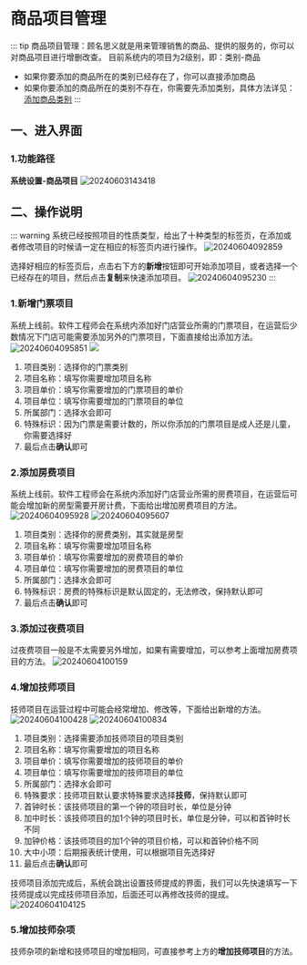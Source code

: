 # 商品项目管理
::: tip
商品项目管理：顾名思义就是用来管理销售的商品、提供的服务的，你可以对商品项目进行增删改查。
目前系统内的项目为2级别，即：类别-商品

+ 如果你要添加的商品所在的类别已经存在了，你可以直接添加商品
+ 如果你要添加的商品所在的类别不存在，你需要先添加类别，具体方法详见：[添加商品类别](../商品管理/项目类别管理.md)
:::
## 一、进入界面
### 1.功能路径
**系统设置-商品项目**
![20240603143418](https://wiki-cdsoft.oss-cn-hangzhou.aliyuncs.com/20240603143418.png)


## 二、操作说明
::: warning
系统已经按照项目的性质类型，给出了十种类型的标签页，在添加或者修改项目的时候请一定在相应的标签页内进行操作。
![20240604092859](https://wiki-cdsoft.oss-cn-hangzhou.aliyuncs.com/20240604092859.png)

选择好相应的标签页后，点击右下方的**新增**按钮即可开始添加项目，或者选择一个已经存在的项目，然后点击**复制**来快速添加项目。
![20240604095230](https://wiki-cdsoft.oss-cn-hangzhou.aliyuncs.com/20240604095230.png)
:::
### 1.新增门票项目
系统上线前。软件工程师会在系统内添加好门店营业所需的门票项目，在运营后少数情况下门店可能需要添加另外的门票项目，下面直接给出添加方法。
![20240604095851](https://wiki-cdsoft.oss-cn-hangzhou.aliyuncs.com/20240604095851.png)
![](https://wiki-cdsoft.oss-cn-hangzhou.aliyuncs.com/202406040944898.png)
1. 项目类别：选择你的门票类别
2. 项目名称：填写你需要增加项目名称
3. 项目单价：填写你需要增加的门票项目的单价
4. 项目单位：填写你需要增加的门票项目的单位
5. 所属部门：选择水会即可
6. 特殊标识：因为门票是需要计数的，所以你添加的门票项目是成人还是儿童，你需要选择好
7. 最后点击**确认**即可

### 2.添加房费项目
系统上线前。软件工程师会在系统内添加好门店营业所需的房费项目，在运营后可能会增加新的房型需要开房计费，下面给出增加房费项目的方法。
![20240604095928](https://wiki-cdsoft.oss-cn-hangzhou.aliyuncs.com/20240604095928.png)
![20240604095607](https://wiki-cdsoft.oss-cn-hangzhou.aliyuncs.com/20240604095607.png)
1. 项目类别：选择你的房费类别，其实就是房型
2. 项目名称：填写你需要增加项目名称
3. 项目单价：填写你需要增加的房费项目的单价
4. 项目单位：填写你需要增加的房费项目的单位
5. 所属部门：选择水会即可
6. 特殊标识：房费的特殊标识是默认固定的，无法修改，保持默认即可
7. 最后点击**确认**即可
### 3.添加过夜费项目
过夜费项目一般是不太需要另外增加，如果有需要增加，可以参考上面增加房费项目的方法。
![20240604100159](https://wiki-cdsoft.oss-cn-hangzhou.aliyuncs.com/20240604100159.png)

### 4.增加技师项目
技师项目在运营过程中可能会经常增加、修改等，下面给出新增的方法。
![20240604100428](https://wiki-cdsoft.oss-cn-hangzhou.aliyuncs.com/20240604100428.png)
![20240604100834](https://wiki-cdsoft.oss-cn-hangzhou.aliyuncs.com/20240604100834.png)
1. 项目类别：选择需要添加技师项目的项目类别
2. 项目名称：填写你需要增加的项目名称
3. 项目单价：填写你需要增加的技师项目的单价
4. 项目单位：填写你需要增加的技师项目的单位
5. 所属部门：选择水会即可
6. 特殊要求：技师项目默认要求特殊要求选择**技师**，保持默认即可
7. 首钟时长：该技师项目的第一个钟的项目时长，单位是分钟
8. 加中时长：该技师项目的加1个钟的项目时长，单位是分钟，可以和首钟时长不同
9. 加钟价格：该技师项目的加1个钟的项目价格，可以和首钟价格不同
10. 大中小项：后期报表统计使用，可以根据项目先选择好
11. 最后点击**确认**即可

技师项目添加完成后，系统会跳出设置技师提成的界面，我们可以先快速填写一下技师提成以完成技师项目添加，后面还可以再修改技师的提成。
![20240604104125](https://wiki-cdsoft.oss-cn-hangzhou.aliyuncs.com/20240604104125.png)

### 5.增加技师杂项
技师杂项的新增和技师项目的增加相同，可直接参考上方的**增加技师项目**的方法。